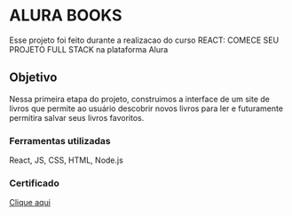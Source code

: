 # ALURA BOOKS

Esse projeto foi feito durante a realizacao do curso REACT: COMECE SEU PROJETO FULL STACK na plataforma Alura

## Objetivo

Nessa primeira etapa do projeto, construimos a interface de um site de livros que permite ao usuário descobrir novos livros para ler e futuramente permitira salvar seus livros favoritos.

### Ferramentas utilizadas

React, JS, CSS, HTML, Node.js

### Certificado
<a href="https://cursos.alura.com.br/certificate/f5d06c91-6705-4277-a11f-5b2f466be0c1?lang=pt_BR"> Clique aqui </a>

